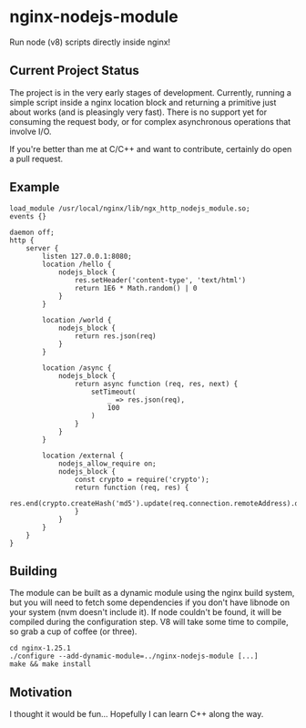 # nginx-nodejs-module

Run node (v8) scripts directly inside nginx!

## Current Project Status

The project is in the very early stages of development. Currently, running a simple script inside a nginx location block and returning a primitive just about works (and is pleasingly very fast). There is no support yet for consuming the request body, or for complex asynchronous operations that involve I/O. 

If you're better than me at C/C++ and want to contribute, certainly do open a pull request. 

## Example

	load_module /usr/local/nginx/lib/ngx_http_nodejs_module.so;
	events {}

	daemon off;
	http {
		server {
			listen 127.0.0.1:8080;
			location /hello {
				nodejs_block {
					res.setHeader('content-type', 'text/html')
					return 1E6 * Math.random() | 0 
				}
			}

			location /world {
				nodejs_block {
					return res.json(req)
				}
			}

			location /async {
				nodejs_block {
					return async function (req, res, next) {
						setTimeout(
							_ => res.json(req),
							100
						)
					}
				}
			}

			location /external {
				nodejs_allow_require on;
				nodejs_block {
					const crypto = require('crypto');
					return function (req, res) {
						res.end(crypto.createHash('md5').update(req.connection.remoteAddress).digest('hex'))
					}
				}
			}
		}
	}

## Building

The module can be built as a dynamic module using the nginx build system, but you will need to fetch some dependencies if you don't have libnode on your system (nvm doesn't include it). If node couldn't be found, it will be compiled during the configuration step. V8 will take some time to compile, so grab a cup of coffee (or three). 


    cd nginx-1.25.1
    ./configure --add-dynamic-module=../nginx-nodejs-module [...]
    make && make install

## Motivation

I thought it would be fun... Hopefully I can learn C++ along the way. 
